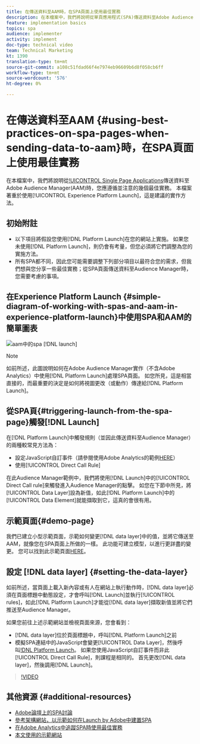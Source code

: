 ```yaml
---
title: 在傳送資料至AAM時，在SPA頁面上使用最佳實務
description: 在本檔案中，我們將說明從單頁應用程式(SPA)傳送資料至Adobe Audience Manager(AAM)時，您應遵循並注意的幾個最佳實務。 本檔案將著重於使用Launch by Adobe，這是建議的實作方法。
feature: implementation basics
topics: spa
audience: implementer
activity: implement
doc-type: technical video
team: Technical Marketing
kt: 1390
translation-type: tm+mt
source-git-commit: a108c51fdad66f4e7974eb96609b6d8f058cb6ff
workflow-type: tm+mt
source-wordcount: '576'
ht-degree: 0%

---
```



# 在傳送資料至AAM {#using-best-practices-on-spa-pages-when-sending-data-to-aam}時，在SPA頁面上使用最佳實務

在本檔案中，我們將說明從[!UICONTROL Single Page Applications](SPA)傳送資料至Adobe Audience Manager(AAM)時，您應遵循並注意的幾個最佳實務。 本檔案著重於使用[!UICONTROL Experience Platform Launch]，這是建議的實作方法。

## 初始附註

* 以下項目將假設您使用[!DNL Platform Launch]在您的網站上實施。 如果您未使用[!DNL Platform Launch]，則仍會有考量，但您必須將它們調整為您的實施方法。
* 所有SPA都不同，因此您可能需要調整下列部分項目以最符合您的需求，但我們想與您分享一些最佳實務；從SPA頁面傳送資料至Audience Manager時，您需要考慮的事項。

## 在Experience Platform Launch {#simple-diagram-of-working-with-spas-and-aam-in-experience-platform-launch}中使用SPA和AAM的簡單圖表

![aam中的spa  [!DNL launch]](assets/spa_for_aam_in_launch.png)

>[!NOTE]
>如前所述，此圖說明如何在Adobe Audience Manager實作（不含Adobe Analytics）中使用[!DNL Platform Launch]處理SPA頁面。 如您所見，這是相當直接的，而最重要的決定是如何將視圖更改（或動作）傳達給[!DNL Platform Launch]。

## 從SPA頁{#triggering-launch-from-the-spa-page}觸發[!DNL Launch]

在[!DNL Platform Launch]中觸發規則（並因此傳送資料至Audience Manager）的兩種較常見方法為：

* 設定JavaScript自訂事件（請參閱使用Adobe Analytics的範例[HERE](https://helpx.adobe.com/analytics/kt/using/spa-analytics-best-practices-feature-video-use.html)）
* 使用[!UICONTROL Direct Call Rule]

在此Audience Manager範例中，我們將使用[!DNL Launch]中的[!UICONTROL Direct Call rule]來觸發進入Audience Manager的點擊。 如您在下節中所見，將[!UICONTROL Data Layer]設為新值，如此[!DNL Platform Launch]中的[!UICONTROL Data Element]就能擷取到它，這真的會很有用。

## 示範頁面{#demo-page}

我們已建立小型示範頁面，示範如何變更[!DNL data layer]中的值，並將它傳送至AAM，就像您在SPA頁面上所做的一樣。 此功能可建立模型，以進行更詳盡的變更。 您可以找到此示範頁面[HERE](https://aam.enablementadobe.com/SPA-Launch.html)。

## 設定 [!DNL data layer] {#setting-the-data-layer}

如前所述，當頁面上載入新內容或有人在網站上執行動作時，[!DNL data layer]必須在頁面標題中動態設定，才會呼叫[!DNL Launch]並執行[!UICONTROL rules]，如此[!DNL Platform Launch]才能從[!DNL data layer]擷取新值並將它們推送至Audience Manager。

如果您前往上述示範網站並檢視頁面來源，您會看到：

* [!DNL data layer]位於頁面標題中，呼叫[!DNL Platform Launch]之前
* 模擬SPA連結中的JavaScript會變更[!UICONTROL Data Layer]，然後呼叫[!DNL Platform Launch](_satellite.track()呼叫)。 如果您使用JavaScript自訂事件而非此[!UICONTROL Direct Call Rule]，則課程是相同的。 首先更改[!DNL data layer]，然後調用[!DNL Launch]。

>[!VIDEO](https://video.tv.adobe.com/v/23322/?quality=12)

## 其他資源 {#additional-resources}

* [Adobe論壇上的SPA討論](https://forums.adobe.com/thread/2451022)
* [參考架構網站，以示範如何在Launch by Adobe中建置SPA](https://helpx.adobe.com/experience-manager/kt/integration/using/launch-reference-architecture-SPA-tutorial-implement.html)
* [在Adobe Analytics中追蹤SPA時使用最佳實務](https://helpx.adobe.com/analytics/kt/using/spa-analytics-best-practices-feature-video-use.html)
* [本文使用的示範網站](https://aam.enablementadobe.com/SPA-Launch.html)
